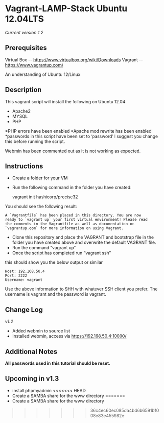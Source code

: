 Vagrant-LAMP-Stack Ubuntu 12.04LTS
==================

*Current version 1.2*
                                                        
                                                      

Prerequisites
-------------

Virtual Box -- https://www.virtualbox.org/wiki/Downloads
Vagrant -- https://www.vagrantup.com/

An understanding of Ubuntu 12/Linux


Description
-----------

This vagrant script will install the following on Ubuntu 12.04

* Apache2
* MYSQL
* PHP

*PHP errors have been enabled
*Apache mod rewrite has been enabled
*passwords in this script have been set to ‘password’ I suggest you change this before running the script.

Webmin has been commented out as it is not working as expected.


Instructions
------------


 
 - Create a folder for your VM
 - Run the following command in the folder you have created:


    vagrant init hashicorp/precise32

You should see the following result:

    A `Vagrantfile` has been placed in this directory. You are now
    ready to `vagrant up` your first virtual environment! Please read
    the comments in the Vagrantfile as well as documentation on
    `vagrantup.com` for more information on using Vagrant.

 
 - Clone this repository and place the VAGRANT and bootstrap file in
           the folder you have created above and overwrite the default VAGRANT
           file.
 - Run the command “vagrant up”
 - Once the script has completed run “vagrant ssh”

this should show you the below output or similar 

    Host: 192.168.50.4
    Port: 2222
    Username: vagrant 

Use the above information to SHH with whatever SSH client you prefer. The username is vagrant and the password is vagrant.

Change Log
----------

*v1.2*

 - Added webmin to source list
 - Installed webmin, access via https://192.168.50.4:10000/

Additional Notes
----------------

**All passwords used in this tutorial should be reset.**

Upcoming in v1.3
----------------

 - install phpmyadmin
<<<<<<< HEAD
 - Create a SAMBA share for the www directory
=======
 - Create a SAMBA share for the www directory
>>>>>>> 36c4ec60ec085da4bd6b6591bf008e83e455982e
